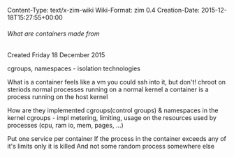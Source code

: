 Content-Type: text/x-zim-wiki
Wiki-Format: zim 0.4
Creation-Date: 2015-12-18T15:27:55+00:00

###### What are containers made from ######
Created Friday 18 December 2015

cgroups, namespaces - isolation technologies

What is a container
	feels like a vm 
	you could ssh into it, but don't!
	chroot on steriods
		normal processes running on a normal kernel
	a container is a process running on the host kernel
	
How are they implemented
	cgroups(control groups) & namespaces in the kernel
	cgroups - impl metering, limiting, usage on the resources used by processes (cpu, ram io, mem, pages, ...)



Put one service per container
If the process in the container exceeds any of it's limits only it is killed
And not some random process somewhere else
